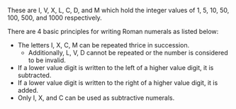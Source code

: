 ﻿These are I, V, X, L, C, D, and M which hold the integer values of 1, 5, 10, 50, 100, 500, and 1000 respectively. 

There are 4 basic principles for writing Roman numerals as listed below:

* The letters I, X, C, M can be repeated thrice in succession.
	* Additionally, L, V, D cannot be repeated or the number is considered to be invalid.
* If a lower value digit is written to the left of a higher value digit, it is subtracted.
* If a lower value digit is written to the right of a higher value digit, it is added.
* Only I, X, and C can be used as subtractive numerals.